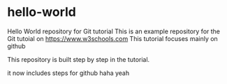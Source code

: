 # hello-world
Hello World repository for Git tutorial
This is an example repository for the Git tutoial on https://www.w3schools.com
This tutorial focuses mainly on github

This repository is built step by step in the tutorial.

it now includes steps for github haha yeah
